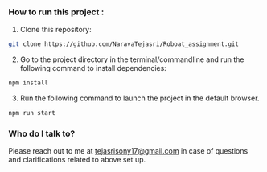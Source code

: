 ### How to run this project :

1. Clone this repository:

```sh
git clone https://github.com/NaravaTejasri/Roboat_assignment.git
```

2. Go to the project directory in the terminal/commandline and run the following command to install dependencies:

```sh
npm install
```

3. Run the following command to launch the project in the default browser.

```sh
npm run start
```

### Who do I talk to?

Please reach out to me at tejasrisony17@gmail.com in case of questions and clarifications related to above set up.
